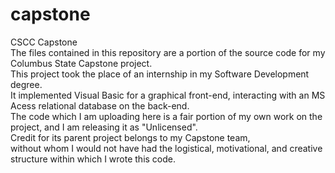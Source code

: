 # capstone
CSCC Capstone\
The files contained in this repository are a portion of the source code for my Columbus State Capstone project.\
This project took the place of an internship in my Software Development degree.\
It implemented Visual Basic for a graphical front-end, interacting with an MS Acess relational database on the back-end.\
The code which I am uploading here is a fair portion of my own work on the project, and I am releasing it as "Unlicensed".\
Credit for its parent project belongs to my Capstone team, \
without whom I would not have had the logistical, motivational, and creative structure within which I wrote this code.
